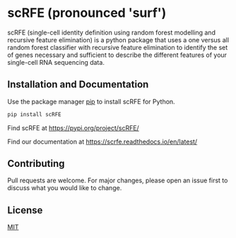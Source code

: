 # scRFE (pronounced 'surf')

scRFE (single-cell identity definition using random forest modelling and recursive feature elimination) is a python package that uses a one versus all random forest classifier with recursive feature elimination to identify the set of genes necessary and sufficient to describe the different features of your single-cell RNA sequencing data.

## Installation and Documentation
Use the package manager [pip](https://pip.pypa.io/en/stable/) to install scRFE for Python.

```bash
pip install scRFE
```

Find scRFE at https://pypi.org/project/scRFE/

Find our documentation at https://scrfe.readthedocs.io/en/latest/

## Contributing
Pull requests are welcome. For major changes, please open an issue first to discuss what you would like to change.

## License
[MIT](https://choosealicense.com/licenses/mit/)
